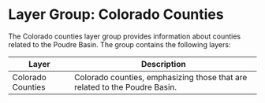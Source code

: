 # Layer Group: Colorado Counties

The Colorado counties layer group provides information about counties related to the Poudre Basin.
The group contains the following layers:

| **Layer** | **Description** |
| -- | -- |
| Colorado Counties | Colorado counties, emphasizing those that are related to the Poudre Basin. |
